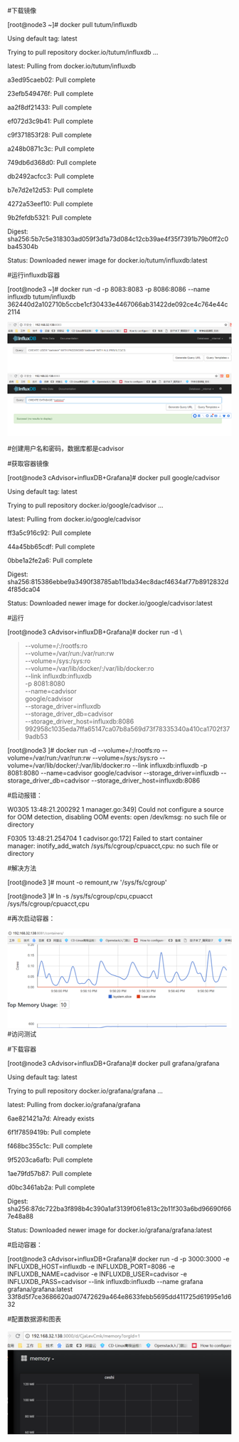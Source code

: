 #下载镜像

[root@node3 ~]# docker pull tutum/influxdb

Using default tag: latest

Trying to pull repository docker.io/tutum/influxdb ...

latest: Pulling from docker.io/tutum/influxdb

a3ed95caeb02: Pull complete

23efb549476f: Pull complete

aa2f8df21433: Pull complete

ef072d3c9b41: Pull complete

c9f371853f28: Pull complete

a248b0871c3c: Pull complete

749db6d368d0: Pull complete

db2492acfcc3: Pull complete

b7e7d2e12d53: Pull complete

4272a53eef10: Pull complete

9b2fefdb5321: Pull complete

Digest: sha256:5b7c5e318303ad059f3d1a73d084c12cb39ae4f35f7391b79b0ff2c0ba45304b

Status: Downloaded newer image for docker.io/tutum/influxdb:latest

#运行influxdb容器

[root@node3 ~]# docker run -d -p 8083:8083 -p 8086:8086 --name influxdb tutum/influxdb
362440d2a102710b5ccbe1cf30433e4467066ab31422de092ce4c764e44c2114

![influxdb数据配置](https://github.com/zhangyage/dockerfile/blob/master/dockerfile/cAdvisor%2BinfluxDB%2BGrafana/influxdb-1.png)
![influxdb数据配置](https://github.com/zhangyage/dockerfile/blob/master/dockerfile/cAdvisor%2BinfluxDB%2BGrafana/influxdb-2.png)

#创建用户名和密码，数据库都是cadvisor

#获取容器镜像

[root@node3 cAdvisor+influxDB+Grafana]# docker pull google/cadvisor

Using default tag: latest

Trying to pull repository docker.io/google/cadvisor ... 

latest: Pulling from docker.io/google/cadvisor

ff3a5c916c92: Pull complete 

44a45bb65cdf: Pull complete 

0bbe1a2fe2a6: Pull complete 

Digest: sha256:815386ebbe9a3490f38785ab11bda34ec8dacf4634af77b8912832d4f85dca04

Status: Downloaded newer image for docker.io/google/cadvisor:latest

#运行

[root@node3 cAdvisor+influxDB+Grafana]# docker run -d \
> --volume=/:/rootfs:ro \
> --volume=/var/run:/var/run:rw \
> --volume=/sys:/sys:ro \
> --volume=/var/lib/docker/:/var/lib/docker:ro \
> --link influxdb:influxdb \
>  -p 8081:8080 \
> --name=cadvisor \
> google/cadvisor \
> --storage_driver=influxdb \
> --storage_driver_db=cadvisor \
> --storage_driver_host=influxdb:8086
992958c1035eda7ffa65147ca07b8a569d73f78335340a410ca1702f379adb53

[root@node3 ]# docker run -d --volume=/:/rootfs:ro --volume=/var/run:/var/run:rw --volume=/sys:/sys:ro --volume=/var/lib/docker/:/var/lib/docker:ro --link influxdb:influxdb  -p 8081:8080 --name=cadvisor google/cadvisor --storage_driver=influxdb --storage_driver_db=cadvisor --storage_driver_host=influxdb:8086

#启动报错：

W0305 13:48:21.200292       1 manager.go:349] Could not configure a source for OOM detection, disabling OOM events: open /dev/kmsg: no such file or directory

F0305 13:48:21.254704       1 cadvisor.go:172] Failed to start container manager: inotify_add_watch /sys/fs/cgroup/cpuacct,cpu: no such file or directory

#解决方法

[root@node3 ]# mount -o remount,rw '/sys/fs/cgroup'

[root@node3 ]# ln -s /sys/fs/cgroup/cpu,cpuacct /sys/fs/cgroup/cpuacct,cpu

#再次启动容器：

![cAdvisor图表](https://github.com/zhangyage/dockerfile/blob/master/dockerfile/cAdvisor%2BinfluxDB%2BGrafana/cAdvisor.png)
#访问测试

#下载容器

[root@node3 cAdvisor+influxDB+Grafana]# docker pull grafana/grafana

Using default tag: latest

Trying to pull repository docker.io/grafana/grafana ... 

latest: Pulling from docker.io/grafana/grafana

6ae821421a7d: Already exists 

6f1f7859419b: Pull complete 

f468bc355c1c: Pull complete 

9f5203ca6afb: Pull complete 

1ae79fd57b87: Pull complete 

d0bc3461ab2a: Pull complete 

Digest: sha256:87dc722ba3f898b4c390a1af3139f061e813c2b11f303a6bd96690f667e48a88

Status: Downloaded newer image for docker.io/grafana/grafana:latest

#启动容器：

[root@node3 cAdvisor+influxDB+Grafana]# docker run -d -p 3000:3000 -e INFLUXDB_HOST=influxdb -e INFLUXDB_PORT=8086 -e INFLUXDB_NAME=cadvisor -e INFLUXDB_USER=cadvisor -e INFLUXDB_PASS=cadvisor --link influxdb:influxdb --name grafana grafana/grafana:latest
33f8d5f7ce3686620ad07472629a464e8633febb5695dd411725d61995e1d632

#配置数据源和图表

![配置数据源和图表](https://github.com/zhangyage/dockerfile/blob/master/dockerfile/cAdvisor%2BinfluxDB%2BGrafana/Grafana.png)


